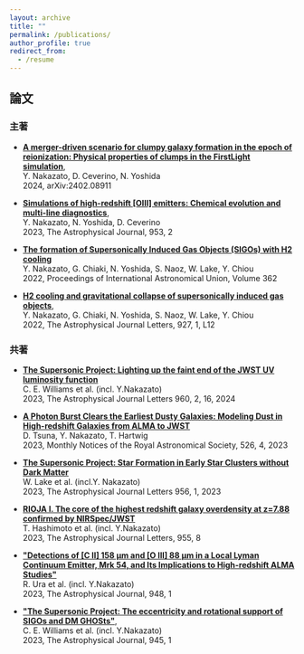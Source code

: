 ```yaml
---
layout: archive
title: ""
permalink: /publications/
author_profile: true
redirect_from:
  - /resume
---
```


## 論文
### 主著  
* __[A merger-driven scenario for clumpy galaxy formation in the epoch of reionization: Physical properties of clumps in the FirstLight simulation](https://ui.adsabs.harvard.edu/abs/2024arXiv240208911N/abstract)__,  
  Y. Nakazato, D. Ceverino, N. Yoshida  
  2024, arXiv:2402.08911  
 * __[Simulations of high-redshift [OIII] emitters: Chemical evolution and multi-line diagnostics](https://ui.adsabs.harvard.edu/abs/2023ApJ...953..140N/abstract)__,  
  Y. Nakazato, N. Yoshida, D. Ceverino   
  2023, The Astrophysical Journal, 953, 2

* __[The formation of Supersonically Induced Gas Objects (SIGOs) with H2 cooling](https://ui.adsabs.harvard.edu/abs/2023IAUS..362...45N/abstract)__  
  Y. Nakazato, G. Chiaki, N. Yoshida, S. Naoz, W. Lake, Y. Chiou   
 2022, Proceedings of International Astronomical Union, Volume 362
 
* __[H2 cooling and gravitational collapse of supersonically induced gas objects](https://ui.adsabs.harvard.edu/abs/2022ApJ...927L..12N/abstract)__,  
Y. Nakazato, G. Chiaki, N. Yoshida, S. Naoz, W. Lake, Y. Chiou     
 2022, The Astrophysical Journal Letters, 927, 1, L12  
 
### 共著  
* __[The Supersonic Project: Lighting up the faint end of the JWST UV luminosity function](https://ui.adsabs.harvard.edu/abs/2023arXiv231003799W/abstract)__  
C. E. Williams et al. (incl. Y.Nakazato)  
2023, The Astrophysical Journal Letters 960, 2, 16, 2024  

* __[A Photon Burst Clears the Earliest Dusty Galaxies: Modeling Dust in High-redshift Galaxies from ALMA to JWST](https://ui.adsabs.harvard.edu/abs/2023MNRAS.526.4801T/abstract)__  
D. Tsuna, Y. Nakazato, T. Hartwig  
2023, Monthly Notices of the Royal Astronomical Society, 526, 4, 2023  

* __[The Supersonic Project: Star Formation in Early Star
Clusters without Dark Matter](https://ui.adsabs.harvard.edu/abs/2023ApJ...956L...7L/abstract)__  
W. Lake et al. (incl.Y. Nakazato)  
2023, The Astrophysical Journal Letters 956, 1, 2023
  
* __[RIOJA I. The core of the highest redshift galaxy overdensity at z=7.88 confirmed by NIRSpec/JWST](https://ui.adsabs.harvard.edu/abs/2023arXiv230504741H/abstract)__  
T. Hashimoto et al. (incl. Y.Nakazato)  
 2023, The Astrophysical Journal Letters, 955, 8
 
 
* __["Detections of [C II] 158 μm and [O III] 88 μm in a Local Lyman Continuum Emitter, Mrk 54, and Its Implications to High-redshift ALMA Studies"](https://ui.adsabs.harvard.edu/abs/2023ApJ...948....3U/abstract)__   
R. Ura et al. (incl. Y.Nakazato)  
 2023, The Astrophysical Journal, 948, 1
 
 
* __["The Supersonic Project: The eccentricity and rotational support of SIGOs and DM GHOSts"](https://ui.adsabs.harvard.edu/abs/2022arXiv221102066W/abstract)__,  
C. E. Williams et al. (incl. Y.Nakazato)  
2023, The Astrophysical Journal, 945, 1 </span>
